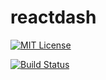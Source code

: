 # reactdash


[![MIT License](https://img.shields.io/badge/license-MIT-blue.svg?style=flat)](https://github.com/akpx/reactdash/raw/master/LICENSE)

[![Build Status](https://travis-ci.org/akpx/reactdash.svg?branch=master)](https://travis-ci.org/akpx/reactdash)
